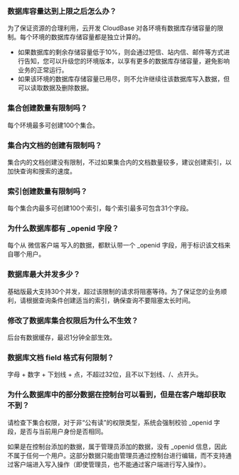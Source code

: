 ### 数据库容量达到上限之后怎么办？
为了保证资源的合理利用，云开发 CloudBase 对各环境有数据库存储容量的限制。每个环境的数据库存储容量都是独立计算的。
- 如果数据库的剩余存储容量低于10%，则会通过短信、站内信、邮件等方式进行告知，您可以升级您的环境版本，以享有更多的数据库存储容量，避免影响业务的正常运行。
- 如果该环境的数据库存储容量已用尽，则不允许继续往该数据库写入数据，但可以读取数据及删除数据。

### 集合创建数量有限制吗？
每个环境最多可创建100个集合。


### 集合内文档的创建有限制吗？
集合内的文档创建没有限制，不过如果集合内的文档数量较多，建议创建索引，以加快查询和搜索的速度。


### 索引创建数量有限制吗？
每个集合内最多可创建100个索引，每个索引最多可包含31个字段。


### 为什么数据库都有 _openid 字段？
每个从 微信客户端 写入的数据，都默认带一个 _openid 字段，用于标识该文档来自哪个用户。


### 数据库最大并发多少？
基础版最大支持30个并发，超过该限制的请求将阻塞等待。为了保证您的业务顺利，请根据查询条件创建适当的索引，确保查询不要阻塞太长时间。


### 修改了数据库集合权限后为什么不生效？
后台有数据缓存，最迟1分钟全部生效。


### 数据库文档 field 格式有何限制？
字母 + 数字 + 下划线 + 点，不超过32位，且不以下划线、/、点开头。

### 为什么数据库中的部分数据在控制台可以看到，但是在客户端却获取不到？
请检查下集合权限，对于非“公有读”的权限类型，系统会强制校验 _openid 字段，是否与当前用户身份是否相同。

如果是在控制台添加的数据，属于管理员添加的数据，没有 _openid 信息，因此不属于任何一个用户。这部分数据只能由管理员通过控制台进行编辑，而不支持通过客户端进入写入操作（即使管理员，也不能通过客户端进行写入操作）。

